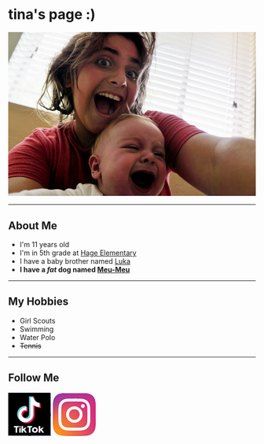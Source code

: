 # tina's page :)

![](images/Tina2.PNG)

*****

## About Me
- I'm 11 years old
- I'm in 5th grade at [Hage Elementary](https://www.sandiegounified.org/schools/hage)
- I have a baby brother named [Luka](images/Tina.PNG)
- **I have a _fat_ dog named [Meu-Meu](images/meumeu.PNG)**

*****

## My Hobbies
- Girl Scouts
- Swimming
- Water Polo
- ~~Tennis~~

*****

## Follow Me
[![](images/tiktok.PNG)](https://www.tiktok.com/@bebegorda)
[![](images/instagram.PNG)](https://www.instagram.com/tina.davitiani/)
